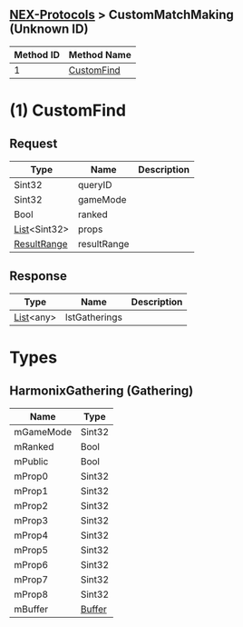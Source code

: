 ## [NEX-Protocols](https://github.com/kinnay/NintendoClients/wiki/NEX-Protocols) > CustomMatchMaking (Unknown ID)

| Method ID | Method Name |
| --- | --- |
| 1 | [CustomFind](#1-customfind) |

# (1) CustomFind

## Request
| Type | Name | Description |
| --- | --- | --- |
| Sint32 | queryID |  |
| Sint32 | gameMode |  |
| Bool | ranked |  |
| [List](https://github.com/kinnay/NintendoClients/wiki/NEX-Common-Types#list)&#x3C;Sint32&#x3E; | props |  |
| [ResultRange](https://github.com/kinnay/NintendoClients/wiki/NEX-Common-Types#resultrange) | resultRange |  |

## Response
| Type | Name | Description |
| --- | --- | --- |
| [List](https://github.com/kinnay/NintendoClients/wiki/NEX-Common-Types#list)&#x3C;any&#x3E; | lstGatherings |  |

# Types

## HarmonixGathering (Gathering)
| Name | Type |
| --- | --- |
| mGameMode | Sint32 |
| mRanked | Bool |
| mPublic | Bool |
| mProp0 | Sint32 |
| mProp1 | Sint32 |
| mProp2 | Sint32 |
| mProp3 | Sint32 |
| mProp4 | Sint32 |
| mProp5 | Sint32 |
| mProp6 | Sint32 |
| mProp7 | Sint32 |
| mProp8 | Sint32 |
| mBuffer | [Buffer](https://github.com/kinnay/NintendoClients/wiki/NEX-Common-Types#buffer) |